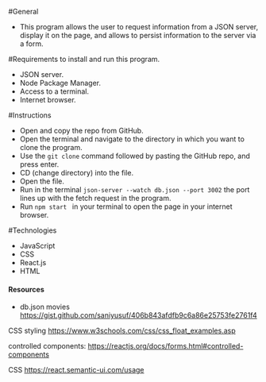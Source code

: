 #General
- This program allows the user to request information from a JSON server, display it on the page, and allows to persist information to the server via a form. 

#Requirements to install and run this program.
- JSON server.
- Node Package Manager. 
- Access to a terminal. 
- Internet browser. 

#Instructions
- Open and copy the repo from GitHub.
- Open the terminal and navigate to the directory in which you want to clone the program.
- Use the `git clone` command followed by pasting the GitHub repo, and press enter.
- CD (change directory) into the file.
- Open the file.
- Run in the terminal `json-server --watch db.json --port 3002` the port lines up with the fetch request in the program. 
- Run  `npm start ` in your terminal to open the page in your internet browser.

#Technologies
- JavaScript 
- CSS
- React.js
- HTML

#### Resources #### 

- db.json movies 
https://gist.github.com/saniyusuf/406b843afdfb9c6a86e25753fe2761f4

CSS styling 
https://www.w3schools.com/css/css_float_examples.asp

controlled components:
https://reactjs.org/docs/forms.html#controlled-components

CSS
https://react.semantic-ui.com/usage
